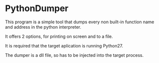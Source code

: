 # PythonDumper

This program is a simple tool that dumps every non built-in function name and address in the python interpreter.

It offers 2 options, for printing on screen and to a file.

It is required that the target aplication is running Python27.

The dumper is a dll file, so has to be injected into the target process.
